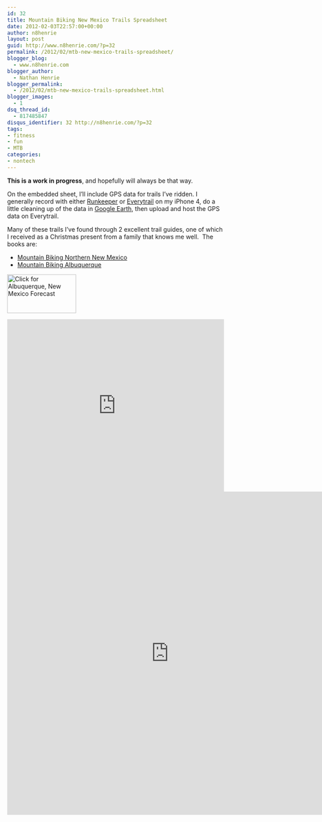```yaml
---
id: 32
title: Mountain Biking New Mexico Trails Spreadsheet
date: 2012-02-03T22:57:00+00:00
author: n8henrie
layout: post
guid: http://www.n8henrie.com/?p=32
permalink: /2012/02/mtb-new-mexico-trails-spreadsheet/
blogger_blog:
  - www.n8henrie.com
blogger_author:
  - Nathan Henrie
blogger_permalink:
  - /2012/02/mtb-new-mexico-trails-spreadsheet.html
blogger_images:
  - 1
dsq_thread_id:
  - 817485847
disqus_identifier: 32 http://n8henrie.com/?p=32
tags:
- fitness
- fun
- MTB
categories:
- nontech
---
```

**This is a work in progress**, and hopefully will always be that way.

On the embedded sheet, I’ll include GPS data for trails I’ve ridden. I generally record with either <a target="_blank" href="http://runkeeper.com">Runkeeper</a> or <a target="_blank" href="http://www.everytrail.com/">Everytrail</a> on my iPhone 4, do a little cleaning up of the data in <a target="_blank" href="http://www.google.com/earth/">Google Earth</a>, then upload and host the GPS data on Everytrail.

Many of these trails I’ve found through 2 excellent trail guides, one of which I received as a Christmas present from a family that knows me well.  The books are: 

  * [Mountain Biking Northern New Mexico](http://www.amazon.com/gp/product/0762728027/ref=as_li_ss_tl?ie=UTF8&tag=n8henriecom-20&linkCode=as2&camp=1789&creative=390957&creativeASIN=0762728027)
  * [Mountain Biking Albuquerque](http://www.amazon.com/gp/product/156044746X/ref=as_li_ss_tl?ie=UTF8&tag=n8henriecom-20&linkCode=as2&camp=1789&creative=390957&creativeASIN=156044746X)

<a target="_blank" href="http://www.wunderground.com/cgi-bin/findweather/getForecast?query=zmw:87190.1.99999&bannertypeclick=wu_macwhite" style="clear: left; float: left; margin-bottom: 1em; margin-right: 1em;"><img alt="Click for Albuquerque, New Mexico Forecast" height="90" src="http://weathersticker.wunderground.com/cgi-bin/banner/ban/wxBanner?bannertype=wu_macwhite&airportcode=KABQ&ForcedCity=Albuquerque&ForcedState=NM" width="160" /></a>

<iframe src="http://www.everytrail.com/user/tripswidget?user_id=357230&width=600&height=450" width="100%" height="400" scrolling="no" frameborder="0"></iframe>
<iframe frameborder="0" height="750" width="750" src="https://docs.google.com/spreadsheet/pub?hl=en_US&hl=en_US&key=0AlQMuv7LxtdpdGNqNnZENmp3MkVUSmpPOEtfTG9pOEE&single=true&gid=0&output=html&widget=true"></iframe>
